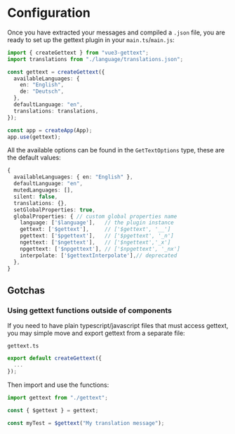 # Configuration

Once you have extracted your messages and compiled a `.json` file, you are ready to set up the gettext plugin in your `main.ts`/`main.js`:

```ts
import { createGettext } from "vue3-gettext";
import translations from "./language/translations.json";

const gettext = createGettext({
  availableLanguages: {
    en: "English",
    de: "Deutsch",
  },
  defaultLanguage: "en",
  translations: translations,
});

const app = createApp(App);
app.use(gettext);
```

All the available options can be found in the `GetTextOptions` type, these are the default values:

```ts
{
  availableLanguages: { en: "English" },
  defaultLanguage: "en",
  mutedLanguages: [],
  silent: false,
  translations: {},
  setGlobalProperties: true,
  globalProperties: { // custom global properties name
    language: ['$language'],   // the plugin instance
    gettext: ['$gettext'],     // ['$gettext', '__']
    pgettext: ['$pgettext'],   // ['$pgettext', '_n']
    ngettext: ['$ngettext'],   // ['$ngettext','_x']
    npgettext: ['$npgettext'], // ['$npgettext', '_nx']
    interpolate: ['$gettextInterpolate'],// deprecated
  },
}
```

## Gotchas

### Using gettext functions outside of components

If you need to have plain typescript/javascript files that must access gettext, you may simple move and export gettext from a separate file:

`gettext.ts`

```ts
export default createGettext({
  ...
});
```

Then import and use the functions:

```ts
import gettext from "./gettext";

const { $gettext } = gettext;

const myTest = $gettext("My translation message");
```
